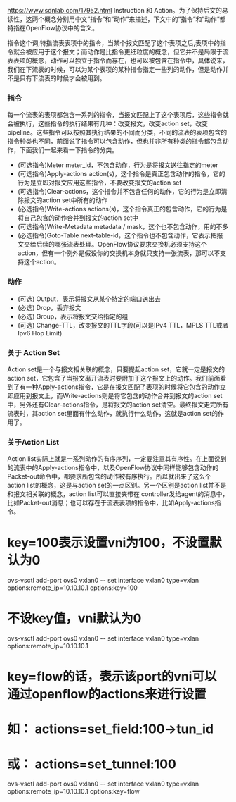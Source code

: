 https://www.sdnlab.com/17952.html
Instruction 和 Action。为了保持后文的易读性，这两个概念分别用中文”指令”和”动作”来描述，下文中的”指令”和”动作”都特指在OpenFlow协议中的含义。

指令这个词,特指流表表项中的指令，当某个报文匹配了这个表项之后,表项中的指令就会被应用于这个报文；而动作是比指令更细粒度的概念，但它并不是局限于流表表项的概念，动作可以独立于指令而存在，也可以被包含在指令中，具体说来，我们在下流表的时候，可以为某个表项的某种指令指定一些列的动作，但是动作并不是只有下流表的时候才会被用到。

### 指令
每一个流表的表项都包含一系列的指令，当报文匹配上了这个表项后，这些指令就会被执行，这些指令的执行结果有几种：改变报文，改变action set，改变pipeline。这些指令可以按照其执行结果的不同而分类，不同的流表的表项包含的指令种类也不同，前面说了指令可以包含动作，但也并非所有种类的指令都包含动作，下面我们一起来看一下指令的分类。
* (可选指令)Meter meter_id，不包含动作，行为是将报文送往指定的meter
* (可选指令)Apply-actions action(s)，这个指令是真正包含动作的指令，它的行为是立即对报文应用这些指令，不要改变报文的action set
* (可选指令)Clear-actions，这个指令并不包含任何的动作，它的行为是立即清除报文的action set中所有的动作
* (必选指令)Write-actions actions(s)，这个指令真正的包含动作，它的行为是将自己包含的动作合并到报文的action set中
* (可选指令)Write-Metadata metadata / mask，这个也不包含动作，用的不多
* (必选指令)Goto-Table next-table-id，这个指令也不包含动作，它表示把报文交给后续的哪张流表处理。OpenFlow协议要求交换机必须支持这个action，但有一个例外是假设你的交换机本身就只支持一张流表，那可以不支持这个action。

### 动作

* (可选) Output，表示将报文从某个特定的端口送出去
* (必选) Drop，丢弃报文
* (必选) Group，表示将报文交给指定的组
* (可选) Change-TTL，改变报文的TTL字段(可以是IPv4 TTL，MPLS TTL或者Ipv6 Hop Limit)



### 关于 Action Set
Action set是一个与报文相关联的概念，只要提起action set，它就一定是报文的action set，它包含了当报文离开流表时要附加于这个报文上的动作。我们前面看到了有一种Apply-actions指令，它是在报文匹配了表项的时候将它包含的动作立即应用到报文上，而Write-actions则是将它包含的动作合并到报文的action set中，另外还有Clear-actions指令，是将报文的action set清空。最终报文走完所有流表时，其action set里面有什么动作，就执行什么动作，这就是action set的作用了。

### 关于Action List
Action list实际上就是一系列动作的有序序列，一定要注意其有序性。在上面说到的流表中的Apply-actions指令中，以及OpenFlow协议中同样能够包含动作的Packet-out命令中，都要求所包含的动作被有序执行。所以就出来了这么个action list的概念，这是与action set的一点区别。另一个区别是action list并不是和报文相关联的概念，action list可以直接夹带在 controller发给agent的消息中，比如Packet-out消息；也可以存在于流表表项的指令中，比如Apply-actions指令。



















# key=100表示设置vni为100，不设置默认为0
ovs-vsctl add-port ovs0 vxlan0 -- set interface vxlan0 type=vxlan options:remote_ip=10.10.10.1 options:key=100

# 不设key值，vni默认为0
ovs-vsctl add-port ovs0 vxlan0 -- set interface vxlan0 type=vxlan options:remote_ip=10.10.10.1

# key=flow的话，表示该port的vni可以通过openflow的actions来进行设置
# 如： actions=set_field:100->tun_id
# 或： actions=set_tunnel:100
ovs-vsctl add-port ovs0 vxlan0 -- set interface vxlan0 type=vxlan options:remote_ip=10.10.10.1 options:key=flow
